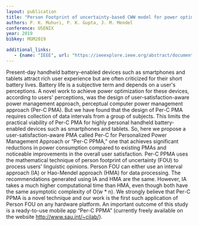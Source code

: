 ```yaml
---
layout: publication
title: "Person Footprint of uncertainty-based CWW model for power optimization in handheld devices"
authors: P. K. Muhuri, P. K. Gupta, J. M. Mendel
conference: USENIX
year: 2019
bibkey: MGM2019

additional_links:
   - {name: "IEEE", url: "https://ieeexplore.ieee.org/abstract/document/8691473"}
---
```

Present-day handheld battery-enabled devices such as smartphones and tablets attract rich user experience but are often criticized for their short battery lives. Battery life is a subjective term and depends on a user's perceptions. A novel work to achieve power optimization for these devices, according to users' perceptions, was the design of user-satisfaction-aware power management approach, perceptual computer power management approach (Per-C PMA). But we have found that the design of Per-C PMA requires collection of data intervals from a group of subjects. This limits the practical viability of Per-C PMA for highly personal handheld battery-enabled devices such as smartphones and tablets. So, here we propose a user-satisfaction-aware PMA called Per-C for Personalized Power Management Approach or “Per-C PPMA,” one that achieves significant reductions in power consumption compared to existing PMAs and noticeable improvements in the overall user satisfaction. Per-C PPMA uses the mathematical technique of person footprint of uncertainty (FOU) to process users' linguistic opinions. Person FOU can either use an interval approach (IA) or Hao-Mendel approach (HMA) for data processing. The recommendations generated using IA and HMA are the same. However, IA takes a much higher computational time than HMA, even though both have the same asymptotic complexity of O(w * n). We strongly believe that Per-C PPMA is a novel technique and our work is the first such application of Person FOU on any hardware platform. An important outcome of this study is a ready-to-use mobile app “Per-C PPMA” (currently freely available on the website http://www.sau.int/~cilab/).

